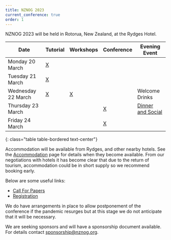 ```yaml
---
title: NZNOG 2023
current_conference: true
order: 1
---
```


NZNOG 2023 will be held in Rotorua, New Zealand, at the Rydges Hotel.

| Date | Tutorial | Workshops | Conference | Evening Event |
| --- | --- | --- | --- | --- |
| Monday 20 March    | [X](nznog-2023/workshops-and-tutorials) | | | |
| Tuesday 21 March   | [X](nznog-2023/workshops-and-tutorials) | | | |
| Wednesday 22 March | [X](nznog-2023/workshops-and-tutorials) | [X](nznog-2023/workshops-and-tutorials) | | Welcome Drinks |
| Thursday 23 March  |     | | [X](nznog-2023/programme) | [Dinner and Social](nznog-2023/dinner-and-social) | |
| Friday 24 March    |     | | [X](nznog-2023/programme) | | |
{: class="table table-bordered text-center"}

Accommodation will be available from Rydges, and other nearby hotels. See the [Accommodation](nznog-2023/nznog-2023-accommodation.html) page for details when they become available.
From our negotiations with hotels it has become clear that due to the return of tourism, accommodation could be in short supply so we recommend booking early.

Below are some useful links:
- [Call For Papers](nznog-2023/call-for-papers)
- [Registration](https://nznog-2023.lilregie.com/)

We do have arrangements in place to allow postponement of the conference if the pandemic resurges but at this stage we do not anticipate that it will be necessary.

We are seeking sponsors and will have a sponsorship document available. For details contact [sponsorship@nznog.org](mailto:sponsorship@nznog.org).
